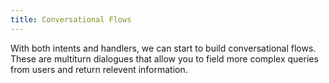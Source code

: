 ```yaml
---
title: Conversational Flows
---
```


With both intents and handlers, we can start to build conversational flows.  These are multiturn dialogues that allow you to field more complex queries from users and return relevent information.

